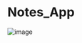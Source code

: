 # Notes_App

![image](https://user-images.githubusercontent.com/98269753/190901148-3a4c634a-598d-407c-9ca4-5df4eef17b34.png)
